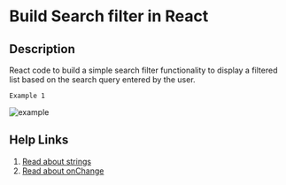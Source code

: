 # Build Search filter in React

## Description

React code to build a simple search filter functionality to display a filtered list based on the search query entered by the user.

`Example 1`

![example](https://media.giphy.com/media/LOKDh60aCvDk6FByLq/giphy.gif)

## Help Links

1. [Read about strings](https://developer.mozilla.org/es/docs/Web/JavaScript/Reference/Global_Objects/String)
2. [Read about onChange](https://upmostly.com/tutorials/react-onchange-events-with-examples)
